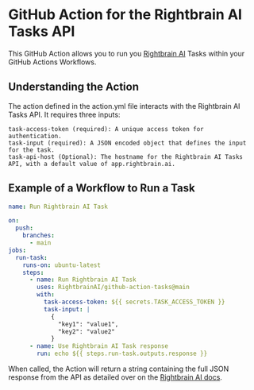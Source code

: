 # GitHub Action for the Rightbrain AI Tasks API

This GitHub Action allows you to run you [Rightbrain AI](https://rightbrain.ai/)
Tasks within your GitHub Actions Workflows.

## Understanding the Action

The action defined in the action.yml file interacts with the Rightbrain AI Tasks
API. It requires three inputs:

    task-access-token (required): A unique access token for authentication.
    task-input (required): A JSON encoded object that defines the input for the task.
    task-api-host (Optional): The hostname for the Rightbrain AI Tasks API, with a default value of app.rightbrain.ai.

## Example of a Workflow to Run a Task

```yaml
name: Run Rightbrain AI Task

on:
  push:
    branches:
      - main
jobs:
  run-task:
    runs-on: ubuntu-latest
    steps:
      - name: Run Rightbrain AI Task
        uses: RightbrainAI/github-action-tasks@main
        with:
          task-access-token: ${{ secrets.TASK_ACCESS_TOKEN }}
          task-input: |
            {
              "key1": "value1",
              "key2": "value2"
            }
      - name: Use Rightbrain AI Task response
        run: echo ${{ steps.run-task.outputs.response }}
```

When called, the Action will return a string containing the full JSON response
from the API as detailed over on the
[Rightbrain AI docs](https://rightbrain.docs.buildwithfern.com/api-reference/tasks/run-task).
